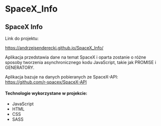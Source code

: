 # SpaceX_Info

<h2>SpaceX Info</h2>

Link do projektu:

https://andrzejsenderecki.github.io/SpaceX_Info/

Aplikacja przedstawia dane na temat SpaceX i oparta zostanie o różne sposoby tworzenia asynchronicznego kodu JavaScript, takie jak PROMISE i GENERATORY.

Aplikacja bazuje na danych pobieranych ze SpaceX-API: https://github.com/r-spacex/SpaceX-API 

<h4>Technologie wykorzystane w projekcie:</h4>

- JavaScript
- HTML
- CSS
- SASS
